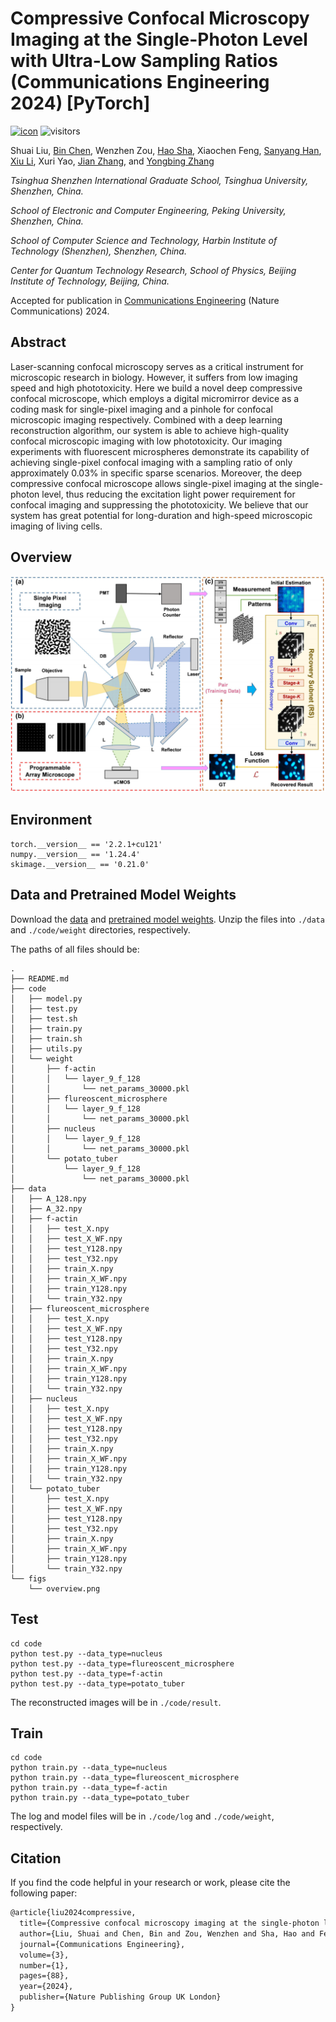 # Compressive Confocal Microscopy Imaging at the Single-Photon Level with Ultra-Low Sampling Ratios (Communications Engineering 2024) [PyTorch]

[![icon](https://img.shields.io/badge/Nature-Paper-<COLOR>.svg)](https://www.nature.com/articles/s44172-024-00236-x) ![visitors](https://visitor-badge.laobi.icu/badge?page_id=Guaishou74851.DCCM)

Shuai Liu, [Bin Chen](https://scholar.google.com/citations?hl=en&user=aZDNm98AAAAJ), Wenzhen Zou, [Hao Sha](https://scholar.google.com/citations?user=-mqUZ8oAAAAJ), Xiaochen Feng, [Sanyang Han](https://www.sigs.tsinghua.edu.cn/hsy/main.htm), [Xiu Li](https://scholar.google.com/citations?user=Xrh1OIUAAAAJ), Xuri Yao, [Jian Zhang](https://jianzhang.tech/), and [Yongbing Zhang](https://scholar.google.com/citations?user=0KlvTEYAAAAJ)

*Tsinghua Shenzhen International Graduate School, Tsinghua University, Shenzhen, China.*

*School of Electronic and Computer Engineering, Peking University, Shenzhen, China.*

*School of Computer Science and Technology, Harbin Institute of Technology (Shenzhen), Shenzhen, China.*

*Center for Quantum Technology Research, School of Physics, Beijing Institute of Technology, Beijing, China.*

Accepted for publication in [Communications Engineering](https://www.nature.com/commseng/) (Nature Communications) 2024.

## Abstract

Laser-scanning confocal microscopy serves as a critical instrument for microscopic research in biology. However, it suffers from low imaging speed and high phototoxicity. Here we build a novel deep compressive confocal microscope, which employs a digital micromirror device as a coding mask for single-pixel imaging and a pinhole for confocal microscopic imaging respectively. Combined with a deep learning reconstruction algorithm, our system is able to achieve high-quality confocal microscopic imaging with low phototoxicity. Our imaging experiments with fluorescent microspheres demonstrate its capability of achieving single-pixel confocal imaging with a sampling ratio of only approximately 0.03% in specific sparse scenarios. Moreover, the deep compressive confocal microscope allows single-pixel imaging at the single-photon level, thus reducing the excitation light power requirement for confocal imaging and suppressing the phototoxicity. We believe that our system has great potential for long-duration and high-speed microscopic imaging of living cells.

## Overview

![overview](figs/overview.png)

## Environment

```shell
torch.__version__ == '2.2.1+cu121'
numpy.__version__ == '1.24.4'
skimage.__version__ == '0.21.0'
```

## Data and Pretrained Model Weights

Download the [data](https://drive.google.com/file/d/1FCVwqjb8_J-yTc47t1E0mF8TlM-NdMp5/view) and [pretrained model weights](https://drive.google.com/file/d/1tHohEMx35Dg5qh8X-15CQesx6Q0mDTpv/view). Unzip the files into `./data` and `./code/weight` directories, respectively.

The paths of all files should be:

```
.
├── README.md
├── code
│   ├── model.py
│   ├── test.py
│   ├── test.sh
│   ├── train.py
│   ├── train.sh
│   ├── utils.py
│   └── weight
│       ├── f-actin
│       │   └── layer_9_f_128
│       │       └── net_params_30000.pkl
│       ├── flureoscent_microsphere
│       │   └── layer_9_f_128
│       │       └── net_params_30000.pkl
│       ├── nucleus
│       │   └── layer_9_f_128
│       │       └── net_params_30000.pkl
│       └── potato_tuber
│           └── layer_9_f_128
│               └── net_params_30000.pkl
├── data
│   ├── A_128.npy
│   ├── A_32.npy
│   ├── f-actin
│   │   ├── test_X.npy
│   │   ├── test_X_WF.npy
│   │   ├── test_Y128.npy
│   │   ├── test_Y32.npy
│   │   ├── train_X.npy
│   │   ├── train_X_WF.npy
│   │   ├── train_Y128.npy
│   │   └── train_Y32.npy
│   ├── flureoscent_microsphere
│   │   ├── test_X.npy
│   │   ├── test_X_WF.npy
│   │   ├── test_Y128.npy
│   │   ├── test_Y32.npy
│   │   ├── train_X.npy
│   │   ├── train_X_WF.npy
│   │   ├── train_Y128.npy
│   │   └── train_Y32.npy
│   ├── nucleus
│   │   ├── test_X.npy
│   │   ├── test_X_WF.npy
│   │   ├── test_Y128.npy
│   │   ├── test_Y32.npy
│   │   ├── train_X.npy
│   │   ├── train_X_WF.npy
│   │   ├── train_Y128.npy
│   │   └── train_Y32.npy
│   └── potato_tuber
│       ├── test_X.npy
│       ├── test_X_WF.npy
│       ├── test_Y128.npy
│       ├── test_Y32.npy
│       ├── train_X.npy
│       ├── train_X_WF.npy
│       ├── train_Y128.npy
│       └── train_Y32.npy
└── figs
    └── overview.png
```

## Test

```shell
cd code
python test.py --data_type=nucleus
python test.py --data_type=flureoscent_microsphere
python test.py --data_type=f-actin
python test.py --data_type=potato_tuber
```

The reconstructed images will be in `./code/result`.

## Train

```shell
cd code
python train.py --data_type=nucleus
python train.py --data_type=flureoscent_microsphere
python train.py --data_type=f-actin
python train.py --data_type=potato_tuber
```

The log and model files will be in `./code/log` and `./code/weight`, respectively.

## Citation

If you find the code helpful in your research or work, please cite the following paper:

```latex
@article{liu2024compressive,
  title={Compressive confocal microscopy imaging at the single-photon level with ultra-low sampling ratios},
  author={Liu, Shuai and Chen, Bin and Zou, Wenzhen and Sha, Hao and Feng, Xiaochen and Han, Sanyang and Li, Xiu and Yao, Xuri and Zhang, Jian and Zhang, Yongbing},
  journal={Communications Engineering},
  volume={3},
  number={1},
  pages={88},
  year={2024},
  publisher={Nature Publishing Group UK London}
}
```
